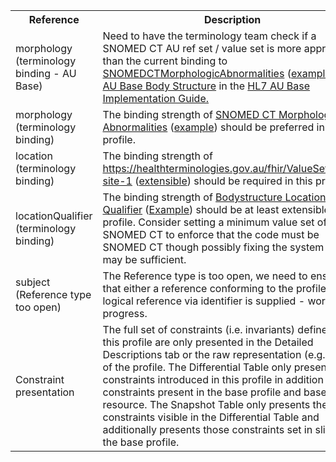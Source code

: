 <table class="list" width="100%">
<tbody>
  <tr>
    <th>Reference</th>
    <th>Description</th>
    <th>Issue No.</th>
  </tr>
  <tr>
      <td>morphology (terminology binding - AU Base)</td>
      <td>Need to have the terminology team check if a SNOMED CT AU ref set / value set is more appropriate than the current binding to <a href="http://hl7.org/fhir/R4/valueset-bodystructure-code.html">SNOMEDCTMorphologicAbnormalities</a> (<a href="http://hl7.org/fhir/R4/terminologies.html#example">example</a>) in <a href="http://build.fhir.org/ig/hl7au/au-fhir-base/StructureDefinition-au-bodystructure.html">AU Base Body Structure</a> in the <a href="http://build.fhir.org/ig/hl7au/au-fhir-base/index.html">HL7 AU Base Implementation Guide.</a></td>
      <td>See <a href="https://github.com/hl7au/au-fhir-base/issues/409">au-fhir-base/issues/409</a>, and <a href="https://jira.aws.tooling/browse/FTR-955">jira.aws.tooling/browse/FTR-955</a></td>
  </tr>
  <tr>
      <td>morphology (terminology binding)</td>
      <td>The binding strength of <a href="http://hl7.org/fhir/R4/valueset-bodystructure-code.html">SNOMED CT Morphologic Abnormalities</a> (<a href="http://hl7.org/fhir/R4/terminologies.html#example">example</a>) should be preferred in this profile.</td>
      <td>See <a href="https://github.com/AuDigitalHealth/ci-fhir-r4/issues/40">ci-fhir-r4/issues/40</a></td>
  </tr>
  <tr>
      <td>location (terminology binding)</td>
      <td>The binding strength of <a href="https://healthterminologies.gov.au/fhir/ValueSet/body-site-1">https://healthterminologies.gov.au/fhir/ValueSet/body-site-1</a> (<a href="http://hl7.org/fhir/R4/terminologies.html#extensible">extensible</a>) should be required in this profile.</td>
      <td>See <a href="https://github.com/AuDigitalHealth/ci-fhir-r4/issues/40">ci-fhir-r4/issues/40</a></td>
  </tr>
  <tr>
      <td>locationQualifier (terminology binding)</td>
      <td>The binding strength of <a href="http://hl7.org/fhir/R4/valueset-bodystructure-relative-location.html">Bodystructure Location Qualifier</a> (<a href="http://hl7.org/fhir/R4/terminologies.html#example">Example</a>) should be at least extensible in this profile. Consider setting a minimum value set of SNOMED CT to enforce that the code must be SNOMED CT though possibly fixing the system value may be sufficient.</td>
      <td>See <a href="https://github.com/AuDigitalHealth/ci-fhir-r4/issues/40">ci-fhir-r4/issues/40</a></td>
  </tr>
  <tr>
      <td>subject (Reference type too open)</td>
      <td>The Reference type is too open, we need to ensure that either a reference conforming to the profiles or a logical reference via identifier is supplied - work in progress.</td>
      <td>See <a href="https://github.com/AuDigitalHealth/ci-fhir-r4/issues/40">ci-fhir-r4/issues/40</a></td>
  </tr>
  <tr>
      <td>Constraint presentation</td>
      <td>The full set of constraints (i.e. invariants) defined in this profile are only presented in the Detailed Descriptions tab or the raw representation (e.g. XML) of the profile. The Differential Table only presents constraints introduced in this profile in addition to the constraints present in the base profile and base resource. The Snapshot Table only presents the constraints visible in the Differential Table and additionally presents those constraints set in slices in the base profile.</td>
      <td>See Zulip <a href="https://chat.fhir.org/#narrow/stream/179252-IG-creation/topic/Derived.20profile.20snapshot.20missing.20upstream.20invariants">Derived profile snapshot missing upstream invariants</a> stream</td>
  </tr>
 </tbody>
</table>
